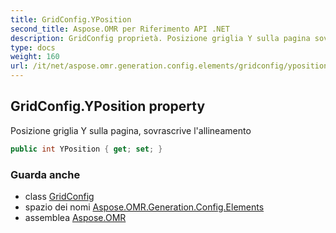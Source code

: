 ```yaml
---
title: GridConfig.YPosition
second_title: Aspose.OMR per Riferimento API .NET
description: GridConfig proprietà. Posizione griglia Y sulla pagina sovrascrive lallineamento
type: docs
weight: 160
url: /it/net/aspose.omr.generation.config.elements/gridconfig/yposition/
---
```

## GridConfig.YPosition property

Posizione griglia Y sulla pagina, sovrascrive l'allineamento

```csharp
public int YPosition { get; set; }
```

### Guarda anche

* class [GridConfig](../)
* spazio dei nomi [Aspose.OMR.Generation.Config.Elements](../../gridconfig/)
* assemblea [Aspose.OMR](../../../)


